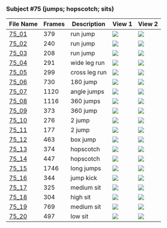 ### Subject #75 (jumps; hopscotch; sits)
|File Name|Frames|Description|View 1|View 2|
|-|-|-|-|-|
|[75_01](https://github.com/Shriinivas/cmubvh/raw/main/Sequence-060-075/75/Data/75_01.zip)|379|run jump|<img src="https://github.com/Shriinivas/cmubvhgifs/blob/main/Sequence-060-075/75/75_01_0.gif"/>|<img src="https://github.com/Shriinivas/cmubvhgifs/blob/main/Sequence-060-075/75/75_01_1.gif"/>|
|[75_02](https://github.com/Shriinivas/cmubvh/raw/main/Sequence-060-075/75/Data/75_02.zip)|240|run jump|<img src="https://github.com/Shriinivas/cmubvhgifs/blob/main/Sequence-060-075/75/75_02_0.gif"/>|<img src="https://github.com/Shriinivas/cmubvhgifs/blob/main/Sequence-060-075/75/75_02_1.gif"/>|
|[75_03](https://github.com/Shriinivas/cmubvh/raw/main/Sequence-060-075/75/Data/75_03.zip)|208|run jump|<img src="https://github.com/Shriinivas/cmubvhgifs/blob/main/Sequence-060-075/75/75_03_0.gif"/>|<img src="https://github.com/Shriinivas/cmubvhgifs/blob/main/Sequence-060-075/75/75_03_1.gif"/>|
|[75_04](https://github.com/Shriinivas/cmubvh/raw/main/Sequence-060-075/75/Data/75_04.zip)|291|wide leg run|<img src="https://github.com/Shriinivas/cmubvhgifs/blob/main/Sequence-060-075/75/75_04_0.gif"/>|<img src="https://github.com/Shriinivas/cmubvhgifs/blob/main/Sequence-060-075/75/75_04_1.gif"/>|
|[75_05](https://github.com/Shriinivas/cmubvh/raw/main/Sequence-060-075/75/Data/75_05.zip)|299|cross leg run|<img src="https://github.com/Shriinivas/cmubvhgifs/blob/main/Sequence-060-075/75/75_05_0.gif"/>|<img src="https://github.com/Shriinivas/cmubvhgifs/blob/main/Sequence-060-075/75/75_05_1.gif"/>|
|[75_06](https://github.com/Shriinivas/cmubvh/raw/main/Sequence-060-075/75/Data/75_06.zip)|730|180 jump|<img src="https://github.com/Shriinivas/cmubvhgifs/blob/main/Sequence-060-075/75/75_06_0.gif"/>|<img src="https://github.com/Shriinivas/cmubvhgifs/blob/main/Sequence-060-075/75/75_06_1.gif"/>|
|[75_07](https://github.com/Shriinivas/cmubvh/raw/main/Sequence-060-075/75/Data/75_07.zip)|1120|angle jumps|<img src="https://github.com/Shriinivas/cmubvhgifs/blob/main/Sequence-060-075/75/75_07_0.gif"/>|<img src="https://github.com/Shriinivas/cmubvhgifs/blob/main/Sequence-060-075/75/75_07_1.gif"/>|
|[75_08](https://github.com/Shriinivas/cmubvh/raw/main/Sequence-060-075/75/Data/75_08.zip)|1116|360 jumps|<img src="https://github.com/Shriinivas/cmubvhgifs/blob/main/Sequence-060-075/75/75_08_0.gif"/>|<img src="https://github.com/Shriinivas/cmubvhgifs/blob/main/Sequence-060-075/75/75_08_1.gif"/>|
|[75_09](https://github.com/Shriinivas/cmubvh/raw/main/Sequence-060-075/75/Data/75_09.zip)|373|360 jump|<img src="https://github.com/Shriinivas/cmubvhgifs/blob/main/Sequence-060-075/75/75_09_0.gif"/>|<img src="https://github.com/Shriinivas/cmubvhgifs/blob/main/Sequence-060-075/75/75_09_1.gif"/>|
|[75_10](https://github.com/Shriinivas/cmubvh/raw/main/Sequence-060-075/75/Data/75_10.zip)|276|2 jump|<img src="https://github.com/Shriinivas/cmubvhgifs/blob/main/Sequence-060-075/75/75_10_0.gif"/>|<img src="https://github.com/Shriinivas/cmubvhgifs/blob/main/Sequence-060-075/75/75_10_1.gif"/>|
|[75_11](https://github.com/Shriinivas/cmubvh/raw/main/Sequence-060-075/75/Data/75_11.zip)|177|2 jump|<img src="https://github.com/Shriinivas/cmubvhgifs/blob/main/Sequence-060-075/75/75_11_0.gif"/>|<img src="https://github.com/Shriinivas/cmubvhgifs/blob/main/Sequence-060-075/75/75_11_1.gif"/>|
|[75_12](https://github.com/Shriinivas/cmubvh/raw/main/Sequence-060-075/75/Data/75_12.zip)|463|box jump|<img src="https://github.com/Shriinivas/cmubvhgifs/blob/main/Sequence-060-075/75/75_12_0.gif"/>|<img src="https://github.com/Shriinivas/cmubvhgifs/blob/main/Sequence-060-075/75/75_12_1.gif"/>|
|[75_13](https://github.com/Shriinivas/cmubvh/raw/main/Sequence-060-075/75/Data/75_13.zip)|374|hopscotch|<img src="https://github.com/Shriinivas/cmubvhgifs/blob/main/Sequence-060-075/75/75_13_0.gif"/>|<img src="https://github.com/Shriinivas/cmubvhgifs/blob/main/Sequence-060-075/75/75_13_1.gif"/>|
|[75_14](https://github.com/Shriinivas/cmubvh/raw/main/Sequence-060-075/75/Data/75_14.zip)|447|hopscotch|<img src="https://github.com/Shriinivas/cmubvhgifs/blob/main/Sequence-060-075/75/75_14_0.gif"/>|<img src="https://github.com/Shriinivas/cmubvhgifs/blob/main/Sequence-060-075/75/75_14_1.gif"/>|
|[75_15](https://github.com/Shriinivas/cmubvh/raw/main/Sequence-060-075/75/Data/75_15.zip)|1746|long jumps|<img src="https://github.com/Shriinivas/cmubvhgifs/blob/main/Sequence-060-075/75/75_15_0.gif"/>|<img src="https://github.com/Shriinivas/cmubvhgifs/blob/main/Sequence-060-075/75/75_15_1.gif"/>|
|[75_16](https://github.com/Shriinivas/cmubvh/raw/main/Sequence-060-075/75/Data/75_16.zip)|344|jump kick|<img src="https://github.com/Shriinivas/cmubvhgifs/blob/main/Sequence-060-075/75/75_16_0.gif"/>|<img src="https://github.com/Shriinivas/cmubvhgifs/blob/main/Sequence-060-075/75/75_16_1.gif"/>|
|[75_17](https://github.com/Shriinivas/cmubvh/raw/main/Sequence-060-075/75/Data/75_17.zip)|325|medium sit|<img src="https://github.com/Shriinivas/cmubvhgifs/blob/main/Sequence-060-075/75/75_17_0.gif"/>|<img src="https://github.com/Shriinivas/cmubvhgifs/blob/main/Sequence-060-075/75/75_17_1.gif"/>|
|[75_18](https://github.com/Shriinivas/cmubvh/raw/main/Sequence-060-075/75/Data/75_18.zip)|304|high sit|<img src="https://github.com/Shriinivas/cmubvhgifs/blob/main/Sequence-060-075/75/75_18_0.gif"/>|<img src="https://github.com/Shriinivas/cmubvhgifs/blob/main/Sequence-060-075/75/75_18_1.gif"/>|
|[75_19](https://github.com/Shriinivas/cmubvh/raw/main/Sequence-060-075/75/Data/75_19.zip)|769|medium sit|<img src="https://github.com/Shriinivas/cmubvhgifs/blob/main/Sequence-060-075/75/75_19_0.gif"/>|<img src="https://github.com/Shriinivas/cmubvhgifs/blob/main/Sequence-060-075/75/75_19_1.gif"/>|
|[75_20](https://github.com/Shriinivas/cmubvh/raw/main/Sequence-060-075/75/Data/75_20.zip)|497|low sit|<img src="https://github.com/Shriinivas/cmubvhgifs/blob/main/Sequence-060-075/75/75_20_0.gif"/>|<img src="https://github.com/Shriinivas/cmubvhgifs/blob/main/Sequence-060-075/75/75_20_1.gif"/>|
